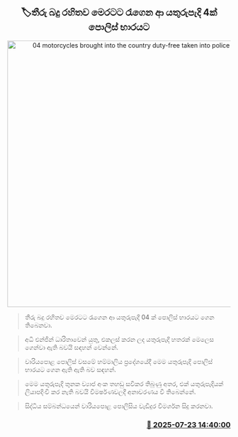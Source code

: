 <p align='center'><b><h2 align='center' title='04 motorcycles brought into the country duty-free taken into police custody'>🏷තීරු බදු රහිතව මෙරටට රැගෙන ආ යතුරුපැදි 4ක් පොලිස් භාරයට</h2></b></p>
<p align='center'><img src='https://helakuru.sgp1.cdn.digitaloceanspaces.com/esana/images/lib/bike-cbr.jpg' width='600' alt='04 motorcycles brought into the country duty-free taken into police custody'></p>

> තීරු බදු රහිතව මෙරටට රැගෙන ආ යතුරුපැදි 04 ක් පොලිස් භාරයට ගෙන තිබෙනවා.

> අධි එන්ජින් ධාරිතාවෙන් යුතු, එකලස් කරන ලද යතුරුපැදි හතරක් මෙලෙස ගෙන්වා ඇති බවයි සඳහන් වෙන්නේ.

> වාරියපොළ පොලිස් වසමේ හම්මාලිය ප්‍රදේශයේදී මෙම යතුරුපැදි පොලිස් භාරයට ගෙන ඇති ඇති බව සඳහන්.

> මෙම යතුරුපැදි තුනක ව්‍යාජ අංක තහඩු සවිකර තිබුණු අතර, එක් යතුරුපැදියක් ලියාපදිංචි කර නැති බවයි විමර්ෂණවලදී අනාවරණය වී තිබෙන්නේ.

> සිද්ධිය සම්බන්ධයෙන් වාරියපොළ පොලිසිය වැඩිදුර විමර්ශන සිදු කරනවා.



<h3 align='right'><a href='https://www.helakuru.lk/esana/p/112095/'>📅 2025-07-23 14:40:00</a></h3>
